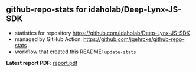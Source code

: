 ## github-repo-stats for idaholab/Deep-Lynx-JS-SDK

- statistics for repository https://github.com/idaholab/Deep-Lynx-JS-SDK
- managed by GitHub Action: https://github.com/jgehrcke/github-repo-stats
- workflow that created this README: `update-stats`

**Latest report PDF**: [report.pdf](https://github.com/idaholab/repository-statistics/raw/main/idaholab/Deep-Lynx-JS-SDK/latest-report/report.pdf)

